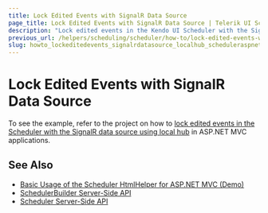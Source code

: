 ```yaml
---
title: Lock Edited Events with SignalR Data Source
page_title: Lock Edited Events with SignalR Data Source | Telerik UI Scheduler HtmlHelper for ASP.NET MVC
description: "Lock edited events in the Kendo UI Scheduler with the SignalR data source using local hub in ASP.NET MVC applications."
previous_url: /helpers/scheduling/scheduler/how-to/lock-edited-events-with-signalr-datasource-local-hub
slug: howto_lockeditedevents_signalrdatasource_localhub_scheduleraspnetmvc
---
```


# Lock Edited Events with SignalR Data Source

To see the example, refer to the project on how to [lock edited events in the Scheduler with the SignalR data source using local hub](https://github.com/telerik/ui-for-aspnet-mvc-examples/tree/master/scheduler/scheduler-signal-r-local-hub-locking-events) in ASP.NET MVC applications.

## See Also

* [Basic Usage of the Scheduler HtmlHelper for ASP.NET MVC (Demo)](https://demos.telerik.com/aspnet-mvc/scheduler)
* [SchedulerBuilder Server-Side API](http://docs.telerik.com/aspnet-mvc/api/Kendo.Mvc.UI.Fluent/SchedulerBuilder)
* [Scheduler Server-Side API](/api/scheduler)
